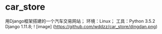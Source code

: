 # car_store
用Django框架搭建的一个汽车交易网站；
环境：Linux；
工具：Python 3.5.2   Django 1.11.8;
! [image] (https://github.com/wddzz/car_store/dingdan.png)
